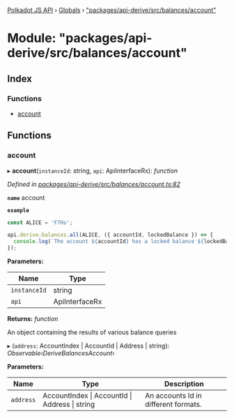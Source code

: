 [Polkadot JS API](../README.md) › [Globals](../globals.md) › ["packages/api-derive/src/balances/account"](_packages_api_derive_src_balances_account_.md)

# Module: "packages/api-derive/src/balances/account"

## Index

### Functions

* [account](_packages_api_derive_src_balances_account_.md#account)

## Functions

###  account

▸ **account**(`instanceId`: string, `api`: ApiInterfaceRx): *function*

*Defined in [packages/api-derive/src/balances/account.ts:82](https://github.com/polkadot-js/api/blob/b4cae1483/packages/api-derive/src/balances/account.ts#L82)*

**`name`** account

**`example`** 
<BR>

```javascript
const ALICE = 'F7Hs';

api.derive.balances.all(ALICE, ({ accountId, lockedBalance }) => {
  console.log(`The account ${accountId} has a locked balance ${lockedBalance} units.`);
});
```

**Parameters:**

Name | Type |
------ | ------ |
`instanceId` | string |
`api` | ApiInterfaceRx |

**Returns:** *function*

An object containing the results of various balance queries

▸ (`address`: AccountIndex | AccountId | Address | string): *Observable‹DeriveBalancesAccount›*

**Parameters:**

Name | Type | Description |
------ | ------ | ------ |
`address` | AccountIndex &#124; AccountId &#124; Address &#124; string | An accounts Id in different formats. |

